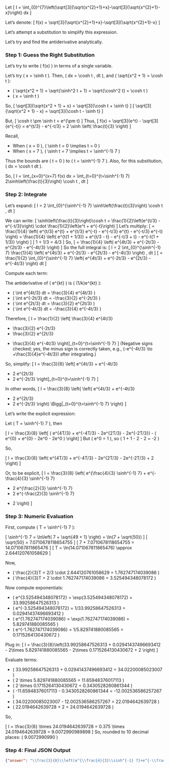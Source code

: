 Let
\[
I = \int_{0}^{7}\left(\sqrt[3]{\sqrt{x^{2}+1}+x}-\sqrt[3]{\sqrt{x^{2}+1}-x}\right) dx
\]

Let’s denote:
\[
f(x) = \sqrt[3]{\sqrt{x^{2}+1}+x}-\sqrt[3]{\sqrt{x^{2}+1}-x}
\]

Let’s attempt a substitution to simplify this expression. 

Let’s try and find the antiderivative analytically.

### Step 1: Guess the Right Substitution

Let’s try to write \( f(x) \) in terms of a single variable. 

Let’s try \( x = \sinh t \). Then, \( dx = \cosh t \, dt \), and \( \sqrt{x^2 + 1} = \cosh t \):

- \( \sqrt{x^2 + 1} = \sqrt{\sinh^2 t + 1} = \sqrt{\cosh^2 t} = \cosh t \)
- \( x = \sinh t \)

So,
\[
\sqrt[3]{\sqrt{x^2 + 1} + x} = \sqrt[3]{\cosh t + \sinh t}
\]
\[
\sqrt[3]{\sqrt{x^2 + 1} - x} = \sqrt[3]{\cosh t - \sinh t}
\]

But,
\[
\cosh t \pm \sinh t = e^{\pm t}
\]
Thus,
\[
f(x) = \sqrt[3]{e^t} - \sqrt[3]{e^{-t}} = e^{t/3} - e^{-t/3}
= 2 \sinh \left( \frac{t}{3} \right)
\]

Recall,
- When \( x = 0 \), \( \sinh t = 0 \implies t = 0 \)
- When \( x = 7 \), \( \sinh t = 7 \implies t = \sinh^{-1} 7 \)

Thus the bounds are \( t = 0 \) to \( t = \sinh^{-1} 7 \). Also, for this substitution, \( dx = \cosh t dt \).

So,
\[
I = \int_{x=0}^{x=7} f(x) dx = \int_{t=0}^{t=\sinh^{-1} 7} 2\sinh\left(\frac{t}{3}\right) \cosh t \, dt
\]

### Step 2: Integrate

Let’s expand:
\[
I = 2 \int_{0}^{\sinh^{-1} 7} \sinh\left(\frac{t}{3}\right) \cosh t \, dt
\]

We can write:
\[
\sinh\left(\frac{t}{3}\right)\cosh t = \frac{1}{2}\left(e^{t/3} - e^{-t/3}\right) \cdot \frac{1}{2}\left(e^t + e^{-t}\right)
\]
Let’s multiply:
\[
= \frac{1}{4} \left( e^{t/3} e^{t} + e^{t/3} e^{-t} - e^{-t/3} e^{t} - e^{-t/3} e^{-t} \right)
= \frac{1}{4} \left( e^{t(1 + 1/3)} + e^{t/3 - t} - e^{-t/3 + t} - e^{-t(1 + 1/3)} \right)
\]
\[
1 + 1/3 = 4/3
\]
So,
\[
= \frac{1}{4} \left( e^{4t/3} + e^{-2t/3} - e^{2t/3} - e^{-4t/3} \right)
\]
So the full integral is:
\[
I = 2 \int_{0}^{\sinh^{-1} 7} \frac{1}{4} \left( e^{4t/3} + e^{-2t/3} - e^{2t/3} - e^{-4t/3} \right) \, dt
\]
\[
= \frac{1}{2} \int_{0}^{\sinh^{-1} 7} \left( e^{4t/3} + e^{-2t/3} - e^{2t/3} - e^{-4t/3} \right) dt
\]

Compute each term:

The antiderivative of \( e^{kt} \) is \( (1/k)e^{kt} \):

- \( \int e^{4t/3} dt = \frac{3}{4} e^{4t/3} \)
- \( \int e^{-2t/3} dt = -\frac{3}{2} e^{-2t/3} \)
- \( \int e^{2t/3} dt = \frac{3}{2} e^{2t/3} \)
- \( \int e^{-4t/3} dt = -\frac{3}{4} e^{-4t/3} \)

Therefore,
\[
I = \frac{1}{2} \left[
\frac{3}{4} e^{4t/3}
- \frac{3}{2} e^{-2t/3}
- \frac{3}{2} e^{2t/3}
+ \frac{3}{4} e^{-4t/3}
\right]_{t=0}^{t=\sinh^{-1} 7}
\]
(Negative signs checked; yes, the minus sign is correctly taken, e.g., \(-e^{-4t/3} \to +\frac{3}{4}e^{-4t/3}\) after integrating.)

So, simplify:
\[
I = \frac{3}{8}
\left[
e^{4t/3} + e^{-4t/3}
- 2 e^{2t/3}
- 2 e^{-2t/3}
\right]_{t=0}^{t=\sinh^{-1} 7}
\]

In other words,
\[
I = \frac{3}{8}
\left\{
\left(
e^{4t/3} + e^{-4t/3}
- 2 e^{2t/3}
- 2 e^{-2t/3}
\right)
\Bigg|_{t=0}^{t=\sinh^{-1} 7}
\right\}
\]

Let’s write the explicit expression:

Let \( T = \sinh^{-1} 7 \), then

\[
I = \frac{3}{8} \left[ ( e^{4T/3} + e^{-4T/3} - 2e^{2T/3} - 2e^{-2T/3}) - ( e^{0} + e^{0} - 2e^0 - 2e^0 ) \right]
\]
But \( e^0 = 1 \), so \( 1 + 1 - 2 - 2 = -2 \)

So,

\[
I = \frac{3}{8} \left( e^{4T/3} + e^{-4T/3} - 2e^{2T/3} - 2e^{-2T/3} + 2 \right)
\]

Or, to be explicit,
\[
I = \frac{3}{8} \left( e^{\frac{4}{3} \sinh^{-1} 7} + e^{-\frac{4}{3} \sinh^{-1} 7}
- 2 e^{\frac{2}{3} \sinh^{-1} 7}
- 2 e^{-\frac{2}{3} \sinh^{-1} 7}
+ 2
\right)
\]

### Step 3: Numeric Evaluation

First, compute \( T = \sinh^{-1} 7 \):

\[
\sinh^{-1} 7 = \ln\left( 7 + \sqrt{49 + 1} \right) = \ln(7 + \sqrt{50}) 
\]
\[
\sqrt{50} = 7.0710678118654755
\]
\[
7 + 7.0710678118654755 = 14.071067811865476
\]
\[
T = \ln(14.071067811865476) \approx 2.644120761058629
\]

Now,
- \( \frac{2}{3}T = 2/3 \cdot 2.644120761058629 = 1.762747174039086 \)
- \( \frac{4}{3}T = 2 \cdot 1.762747174039086 = 3.525494348078172 \)

Now compute exponentials:

- \( e^{3.525494348078172} = \exp(3.525494348078172) = 33.99258647526313 \)
- \( e^{-3.525494348078172} = 1/33.99258647526313 = 0.02941437496693412 \)
- \( e^{1.762747174039086} = \exp(1.762747174039086) = 5.829741880085565 \)
- \( e^{-1.762747174039086} = 1/5.829741880085565 = 0.1715264130430672 \)

Plug in:
\[
I = \frac{3}{8}\left(33.99258647526313 + 0.02941437496693412 - 2\times 5.829741880085565 - 2\times 0.1715264130430672 + 2 \right)
\]

Evaluate terms:

- \( 33.99258647526313 + 0.02941437496693412 = 34.02200085023007 \)
- \( 2 \times 5.829741880085565 = 11.65948376017113 \)
- \( 2 \times 0.1715264130430672 = 0.3430528260861344 \)
- \( -11.65948376017113 - 0.3430528260861344 = -12.002536586257267 \)
- \( 34.02200085023007 - 12.002536586257267 = 22.0194642639728 \)
- \( 22.0194642639728 + 2 = 24.0194642639728 \)

So,

\[
I = \frac{3}{8} \times 24.0194642639728 = 0.375 \times 24.0194642639728 = 9.0072990989898
\]
So, rounded to 10 decimal places: \( 9.0072990990 \)

### Step 4: Final JSON Output

```json
{"answer": "\\frac{3}{8}\\left(e^{\\frac{4}{3}\\sinh^{-1} 7}+e^{-\\frac{4}{3}\\sinh^{-1} 7}-2e^{\\frac{2}{3}\\sinh^{-1} 7}-2e^{-\\frac{2}{3}\\sinh^{-1} 7}+2\\right)", "numerical_answer": "9.0072990990"}
```